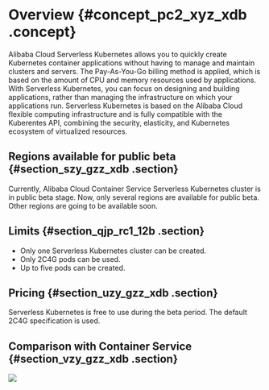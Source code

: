 # Overview {#concept_pc2_xyz_xdb .concept}

Alibaba Cloud Serverless Kubernetes allows you to quickly create Kubernetes container applications without having to manage and maintain clusters and servers. The Pay-As-You-Go billing method is applied, which is based on the amount of CPU and memory resources used by applications. With Serverless Kubernetes, you can focus on designing and building applications, rather than managing the infrastructure on which your applications run. Serverless Kubernetes is based on the Alibaba Cloud flexible computing infrastructure and is fully compatible with the Kuberentes API, combining the security, elasticity, and Kubernetes ecosystem of virtualized resources.

## Regions available for public beta {#section_szy_gzz_xdb .section}

Currently, Alibaba Cloud Container Service Serverless Kubernetes cluster is in public beta stage. Now, only several regions are available for public beta. Other regions are going to be available soon.

## Limits {#section_qjp_rc1_12b .section}

-   Only one Serverless Kubernetes cluster can be created.
-   Only 2C4G pods can be used.
-   Up to five pods can be created.

## Pricing {#section_uzy_gzz_xdb .section}

Serverless Kubernetes is free to use during the beta period. The default 2C4G specification is used.

## Comparison with Container Service {#section_vzy_gzz_xdb .section}

![](http://static-aliyun-doc.oss-cn-hangzhou.aliyuncs.com/assets/img/6957/15341463324736_en-US.png)

